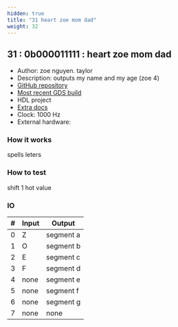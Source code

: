 ```yaml
---
hidden: true
title: "31 heart zoe mom dad"
weight: 32
---
```


## 31 : 0b000011111 : heart zoe mom dad

* Author: zoe nguyen.  taylor
* Description: outputs my name and my age (zoe 4)
* [GitHub repository](https://github.com/zoent/tt02-zoe-chip)
* [Most recent GDS build](https://github.com/zoent/tt02-zoe-chip/actions/runs/3457593544)
* HDL project
* [Extra docs]()
* Clock: 1000 Hz
* External hardware: 



### How it works

spells leters

### How to test

shift 1 hot value

### IO

| # | Input        | Output       |
|---|--------------|--------------|
| 0 | Z  | segment a |
| 1 | O  | segment b |
| 2 | E  | segment c |
| 3 | F  | segment d |
| 4 | none  | segment e |
| 5 | none  | segment f |
| 6 | none  | segment g |
| 7 | none  | none |

